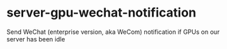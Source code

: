 # server-gpu-wechat-notification
Send WeChat (enterprise version, aka WeCom) notification if GPUs on our server has been idle
